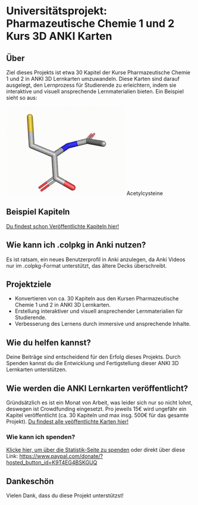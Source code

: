 # Universitätsprojekt: Pharmazeutische Chemie 1 und 2 Kurs 3D ANKI Karten

## Über
Ziel dieses Projekts ist etwa 30 Kapitel der Kurse Pharmazeutische Chemie 1 und 2 in ANKI 3D Lernkarten umzuwandeln. Diese Karten sind darauf ausgelegt, den Lernprozess für Studierende zu erleichtern, indem sie interaktive und visuell ansprechende Lernmaterialien bieten. Ein Beispiel sieht so aus:

<img src="/acetylcysteine.gif">
Acetylcysteine

## Beispiel Kapiteln

<a href="https://github.com/pasher33/pharmchem12/tree/main/karten">
Du findest schon Veröffentlichte Kapiteln hier!
</a>


## Wie kann ich .colpkg in Anki nutzen?

Es ist ratsam, ein neues Benutzerprofil in Anki anzulegen, da Anki Videos nur im .colpkg-Format unterstützt, das ältere Decks überschreibt. 

## Projektziele
- Konvertieren von ca. 30 Kapiteln aus den Kursen Pharmazeutische Chemie 1 und 2 in ANKI 3D Lernkarten.
- Erstellung interaktiver und visuell ansprechender Lernmaterialien für Studierende.
- Verbesserung des Lernens durch immersive und ansprechende Inhalte.

## Wie du helfen kannst?
Deine Beiträge sind entscheidend für den Erfolg dieses Projekts. Durch Spenden kannst du die Entwicklung und Fertigstellung dieser ANKI 3D Lernkarten unterstützen.

## Wie werden die ANKI Lernkarten veröffentlicht?
Gründsätzlich es ist ein Monat von Arbeit, was leider sich nur so nicht lohnt, deswegen ist Crowdfunding eingesetzt. Pro jeweils 15€ wird ungefähr ein Kapitel veröffentlicht (ca. 30 Kapiteln und max insg. 500€ für das gesamte Projekt). <a href="[https://github.com/pasher33/pharmchem12/tree/main/karten](https://github.com/pasher33/pharmchem12/releases)">Du findest alle veöffentlichte Karten hier!</a>

### Wie kann ich spenden?
[Klicke hier, um über die Statistik-Seite zu spenden](https://pasher33.github.io/pharmchem12/)
oder direkt über diese Link:
https://www.paypal.com/donate/?hosted_button_id=K9T4EG4BSKGUQ

## Dankeschön
Vielen Dank, dass du diese Projekt unterstützst!
